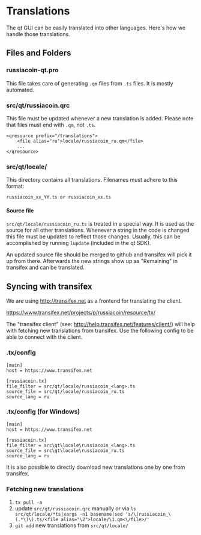
Translations
============

The qt GUI can be easily translated into other languages. Here's how we
handle those translations.

Files and Folders
-----------------

### russiacoin-qt.pro

This file takes care of generating `.qm` files from `.ts` files. It is mostly
automated.

### src/qt/russiacoin.qrc

This file must be updated whenever a new translation is added. Please note that
files must end with `.qm`, not `.ts`.

    <qresource prefix="/translations">
        <file alias="ru">locale/russiacoin_ru.qm</file>
        ...
    </qresource>

### src/qt/locale/

This directory contains all translations. Filenames must adhere to this format:

    russiacoin_xx_YY.ts or russiacoin_xx.ts

#### Source file

`src/qt/locale/russiacoin_ru.ts` is treated in a special way. It is used as the
source for all other translations. Whenever a string in the code is changed
this file must be updated to reflect those changes. Usually, this can be
accomplished by running `lupdate` (included in the qt SDK).

An updated source file should be merged to github and transifex will pick it
up from there. Afterwards the new strings show up as "Remaining" in transifex
and can be translated.

Syncing with transifex
----------------------

We are using http://transifex.net as a frontend for translating the client.

https://www.transifex.net/projects/p/russiacoin/resource/tx/

The "transifex client" (see: http://help.transifex.net/features/client/)
will help with fetching new translations from transifex. Use the following
config to be able to connect with the client.

### .tx/config

    [main]
    host = https://www.transifex.net

    [russiacoin.tx]
    file_filter = src/qt/locale/russiacoin_<lang>.ts
    source_file = src/qt/locale/russiacoin_ru.ts
    source_lang = ru
    
### .tx/config (for Windows)

    [main]
    host = https://www.transifex.net

    [russiacoin.tx]
    file_filter = src\qt\locale\russiacoin_<lang>.ts
    source_file = src\qt\locale\russiacoin_ru.ts
    source_lang = ru

It is also possible to directly download new translations one by one from transifex.

### Fetching new translations

1. `tx pull -a`
2. update `src/qt/russiacoin.qrc` manually or via
   `ls src/qt/locale/*ts|xargs -n1 basename|sed 's/\(russiacoin_\(.*\)\).ts/<file alias="\2">locale/\1.qm<\/file>/'`
3. `git add` new translations from `src/qt/locale/`

